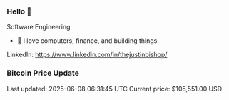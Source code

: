 ### Hello 🤙  

Software Engineering

- 🔭 I love computers, finance, and building things.
  
LinkedIn: https://www.linkedin.com/in/thejustinbishop/  





























































































































































































































































































































































































































































































































































































































































































### Bitcoin Price Update
Last updated: 2025-06-08 06:31:45 UTC
Current price: $105,551.00 USD
